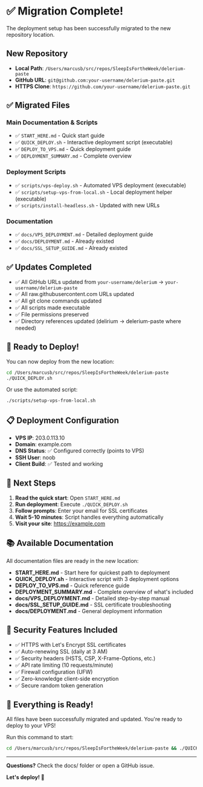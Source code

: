 # ✅ Migration Complete!

The deployment setup has been successfully migrated to the new repository location.

## New Repository

- **Local Path**: `/Users/marcusb/src/repos/SleepIsFortheWeek/delerium-paste`
- **GitHub URL**: `git@github.com:your-username/delerium-paste.git`
- **HTTPS Clone**: `https://github.com/your-username/delerium-paste.git`

## ✅ Migrated Files

### Main Documentation & Scripts
- ✅ `START_HERE.md` - Quick start guide  
- ✅ `QUICK_DEPLOY.sh` - Interactive deployment script (executable)
- ✅ `DEPLOY_TO_VPS.md` - Quick deployment guide
- ✅ `DEPLOYMENT_SUMMARY.md` - Complete overview

### Deployment Scripts
- ✅ `scripts/vps-deploy.sh` - Automated VPS deployment (executable)
- ✅ `scripts/setup-vps-from-local.sh` - Local deployment helper (executable)
- ✅ `scripts/install-headless.sh` - Updated with new URLs

### Documentation
- ✅ `docs/VPS_DEPLOYMENT.md` - Detailed deployment guide
- ✅ `docs/DEPLOYMENT.md` - Already existed
- ✅ `docs/SSL_SETUP_GUIDE.md` - Already existed

## ✅ Updates Completed

- ✅ All GitHub URLs updated from `your-username/delerium` → `your-username/delerium-paste`
- ✅ All raw.githubusercontent.com URLs updated
- ✅ All git clone commands updated
- ✅ All scripts made executable
- ✅ File permissions preserved
- ✅ Directory references updated (delirium → delerium-paste where needed)

## 🚀 Ready to Deploy!

You can now deploy from the new location:

```bash
cd /Users/marcusb/src/repos/SleepIsFortheWeek/delerium-paste
./QUICK_DEPLOY.sh
```

Or use the automated script:

```bash
./scripts/setup-vps-from-local.sh
```

## 📋 Deployment Configuration

- **VPS IP**: 203.0.113.10
- **Domain**: example.com  
- **DNS Status**: ✅ Configured correctly (points to VPS)
- **SSH User**: noob
- **Client Build**: ✅ Tested and working

## 🎯 Next Steps

1. **Read the quick start**: Open `START_HERE.md`
2. **Run deployment**: Execute `./QUICK_DEPLOY.sh`
3. **Follow prompts**: Enter your email for SSL certificates
4. **Wait 5-10 minutes**: Script handles everything automatically
5. **Visit your site**: https://example.com

## 📚 Available Documentation

All documentation files are ready in the new location:

- **START_HERE.md** - Start here for quickest path to deployment
- **QUICK_DEPLOY.sh** - Interactive script with 3 deployment options
- **DEPLOY_TO_VPS.md** - Quick reference guide
- **DEPLOYMENT_SUMMARY.md** - Complete overview of what's included
- **docs/VPS_DEPLOYMENT.md** - Detailed step-by-step manual
- **docs/SSL_SETUP_GUIDE.md** - SSL certificate troubleshooting
- **docs/DEPLOYMENT.md** - General deployment information

## 🔐 Security Features Included

- ✅ HTTPS with Let's Encrypt SSL certificates
- ✅ Auto-renewing SSL (daily at 3 AM)
- ✅ Security headers (HSTS, CSP, X-Frame-Options, etc.)
- ✅ API rate limiting (10 requests/minute)
- ✅ Firewall configuration (UFW)
- ✅ Zero-knowledge client-side encryption
- ✅ Secure random token generation

## 🎉 Everything is Ready!

All files have been successfully migrated and updated. You're ready to deploy to your VPS!

Run this command to start:

```bash
cd /Users/marcusb/src/repos/SleepIsFortheWeek/delerium-paste && ./QUICK_DEPLOY.sh
```

---

**Questions?** Check the docs/ folder or open a GitHub issue.

**Let's deploy! 🚀**
